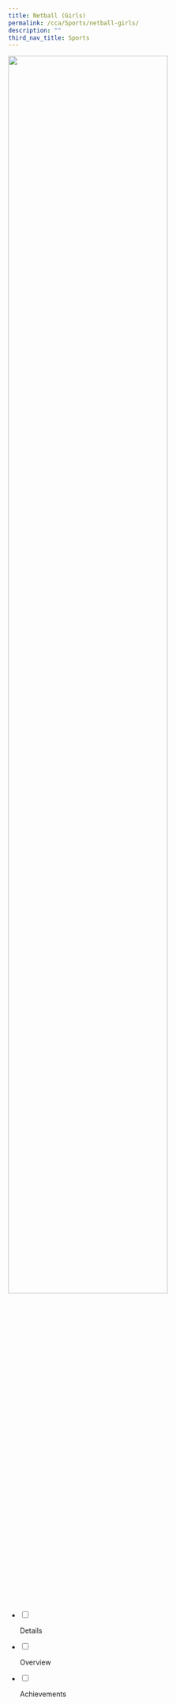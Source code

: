 ```yaml
---
title: Netball (Girls)
permalink: /cca/Sports/netball-girls/
description: ""
third_nav_title: Sports
---
```

<img src="/images/cca18.gif" style="width:80%">

<ul class="jekyllcodex_accordion">
<li>

<input id="accordion1" type="checkbox">

<label for="accordion1">Details</label>

<div>

<p> 

</p>
</div>

</li>
<li>

<input id="accordion2" type="checkbox">

<label for="accordion2">Overview</label>

<div>

<p>
	
	
</p>

	
</div>

</li>
<li>

<input id="accordion3" type="checkbox">

<label for="accordion3">Achievements</label>

<div>

<p>
	
	
</p>

	
</div>

</li>
	
</ul>